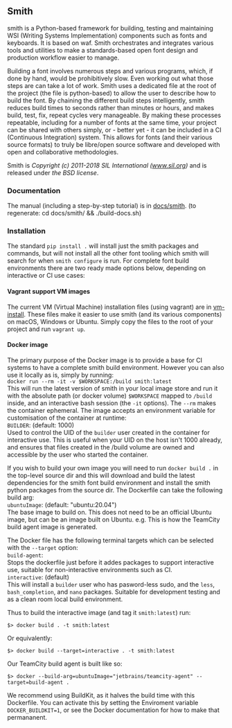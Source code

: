 ## Smith

smith is a Python-based framework for building, testing and maintaining WSI
(Writing Systems Implementation) components such as fonts and keyboards. It is
based on waf.
Smith orchestrates and integrates various tools and utilities to make a
standards-based open font design and production workflow easier to manage.

Building a font involves numerous steps and various programs, which, if done by
hand, would be prohibitively slow. Even working out what those steps are can
take a lot of work. Smith uses a dedicated file at the root of the project (the
file is python-based) to allow the user to describe how to build the font. By
chaining the different build steps intelligently, smith reduces build times to
seconds rather than minutes or hours, and makes build, test, fix, repeat cycles
very manageable. By making these processes repeatable, including for a number
of fonts at the same time, your project can be shared with others simply, or -
better yet - it can be included in a CI (Continuous Integration) system. This
allows for fonts (and their various source formats) to truly be libre/open
source software and developed with open and collaborative methodologies.

Smith is _Copyright (c) 2011-2018 SIL International (www.sil.org)_
and is released under _the BSD license_.

### Documentation

The manual (including a step-by-step tutorial) is in
[docs/smith](docs/smith/manual.asc).
(to regenerate:  cd docs/smith/ && ./build-docs.sh)


### Installation

The standard `pip install .` will install just the smith packages and commands,
but will not install all the other font tooling which smith will search for
when `smith configure` is run.  For complete font build environments there are
two ready made options below, depending on interactive or CI use cases:

#### Vagrant support VM images
The current VM (Virtual Machine) installation files (using vagrant) are in
[vm-install](vm-install).  These files make it easier to use smith (and its
various components) on macOS,
Windows or Ubuntu.  Simply copy the files to the root of your project and
run ``vagrant up``.

#### Docker image

The primary purpose of the Docker image is to provide a base for CI systems to
have a complete smith build environment. However you can also use it locally as
is, simply by running:  
  `docker run --rm -it -v $WORKSPACE:/build smith:latest`  
This will run the latest version of smith in your local image store and run
it with the absolute path (or docker volume) `$WORKSPACE` mapped to `/build`
inside, and an interactive bash session (the `-it` options).  The `--rm` makes
the container ephemeral. The image accepts an environment variable for 
customisation of the container at runtime:  
  `BUILDER`: (default: 1000)  
    Used to control the UID of the `builder` user created in the container for
    interactive use.  This is useful when your UID on the host isn't 1000
    already, and ensures that files created in the /build volume are owned and
    accessible by the user who started the container.

If you wish to build your own image you will need to run `docker build .` in
the top-level source dir and this will download and build the latest
dependencies for the smith font build environment and install the smith python
packages from the source dir.
The Dockerfile can take the following build arg:  
  `ubuntuImage`: (default: "ubuntu:20.04")  
    The base image to build on.  This does not need to be an official Ubuntu
    image, but can be an image built on Ubuntu. e.g. This is how the TeamCity
    build agent image is generated.

The Docker file has the following terminal targets which can be selected with
the `--target` option:  
  `build-agent`:  
    Stops the dockerfile just before it addes packages to support 
    interactive use, suitable for non-interactive environments such as CI.  
  `interactive`: (default)  
     This will install a `builder` user who has pasword-less sudo, and the
     `less`, `bash_completion`, and `nano` packages. Suitable for development
     testing and as a clean room local build environment.

Thus to build the interactive image (and tag it `smith:latest`) run:
```
$> docker build . -t smith:latest
```
Or equivalently:
```
$> docker build --target=interactive . -t smith:latest
```
Our TeamCity build agent is built like so:
```
$> docker --build-arg=ubuntuImage="jetbrains/teamcity-agent" --target=build-agent .
```
We recommend using BuildKit, as it halves the build time with this Dockerfile.
You can activate this by setting the Enviroment variable `DOCKER_BUILDKIT=1`, or
see the Docker documentation for how to make that permananent.